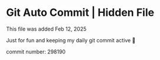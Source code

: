 # Git Auto Commit | Hidden File

This file was added Feb 12, 2025

Just for fun and keeping my daily git commit active 🤪

commit number: 298190
